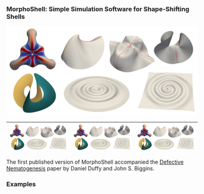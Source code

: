 <!-- Here's how you comment out a bit 
of Markdown on Github. -->
<!--
https://docs.github.com/en/get-started/writing-on-github/getting-started-with-writing-and-formatting-on-github/quickstart-for-writing-on-github
-->

<!--
<p align="center">
  <a href="https://github.com/nschloe/dmsh"><img alt="dmsh" src="https://raw.githubusercontent.com/meshpro/dmsh/main/logo/logo-with-text.svg" width="50%"></a>
  <p align="center">The worst mesh generator you'll ever use.</p>
</p>
-->

### MorphoShell: Simple Simulation Software for Shape-Shifting Shells
![plot](./banner_image.png)

<!-- 
<video width="100%" controls>
  <source src="https://github.com/Daniel-Duffy/MorphoShell/assets/70776477/268777c7-d92c-4971-817f-fbe9f3e3519b" type="video/mp4">
</video>
-->

| <img src="./banner_image.png" width="100%"> | <img src="./banner_image.png" width="100%"> | <img src="./banner_image.png" width="100%"> |
| :--------------------------------------------------------------------------------------------------------: | :-----------------------------------------------------------------------------------------------------------: | :---------------------------------------------------------------------------------------------------------: |

<!-- To generate the video links, I just drag-and-dropped the video from my computer onto the editing window for the README that you get to just by clicking on README in the repo then clicking the little pencil icon to edit it. When you drag-drop like that, github stores the video outside your repo on its servers, and automatically puts the correct link into your markdown. Then I went to the usual dev editor to fine tune, controlling the width with html syntax etc. -->
<!-- 
| <img src="https://github.com/Daniel-Duffy/MorphoShell/assets/70776477/268777c7-d92c-4971-817f-fbe9f3e3519b" width="100%"> | <img src="https://github.com/Daniel-Duffy/MorphoShell/assets/70776477/511a9042-4691-41af-b4b7-1aa7bdb5ff42" width="100%"> | <img src="https://github.com/Daniel-Duffy/MorphoShell/assets/70776477/268777c7-d92c-4971-817f-fbe9f3e3519b" width="100%"> |
-->

The first published version of MorphoShell accompanied the [Defective Nematogenesis](https://doi.org/10.1039/D0SM01192D) paper by Daniel Duffy and John S. Biggins.

### Examples









